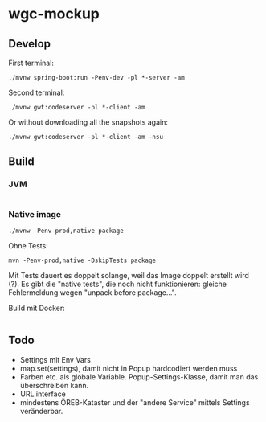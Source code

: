 # wgc-mockup

## Develop
First terminal:
```
./mvnw spring-boot:run -Penv-dev -pl *-server -am
```

Second terminal:
```
./mvnw gwt:codeserver -pl *-client -am
```

Or without downloading all the snapshots again:
```
./mvnw gwt:codeserver -pl *-client -am -nsu
```

## Build
### JVM
```
```

### Native image
```
./mvnw -Penv-prod,native package
```

Ohne Tests:
```
mvn -Penv-prod,native -DskipTests package
```

Mit Tests dauert es doppelt solange, weil das Image doppelt erstellt wird (?). Es gibt die "native tests", die noch nicht funktionieren: gleiche Fehlermeldung wegen "unpack before package...".


Build mit Docker:
```

```

## Todo
- Settings mit Env Vars
- map.set(settings), damit nicht in Popup hardcodiert werden muss
- Farben etc. als globale Variable. Popup-Settings-Klasse, damit man das überschreiben kann.
- URL interface 
- mindestens ÖREB-Kataster und der "andere Service" mittels Settings veränderbar.